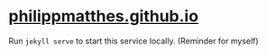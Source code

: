 # [philippmatthes.github.io](https://philippmatthes.github.io/)

Run `jekyll serve` to start this service locally. (Reminder for myself)